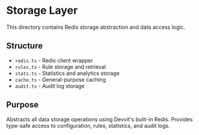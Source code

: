 # Storage Layer

This directory contains Redis storage abstraction and data access logic.

## Structure

- `redis.ts` - Redis client wrapper
- `rules.ts` - Rule storage and retrieval
- `stats.ts` - Statistics and analytics storage
- `cache.ts` - General-purpose caching
- `audit.ts` - Audit log storage

## Purpose

Abstracts all data storage operations using Devvit's built-in Redis. Provides type-safe access to configuration, rules, statistics, and audit logs.

